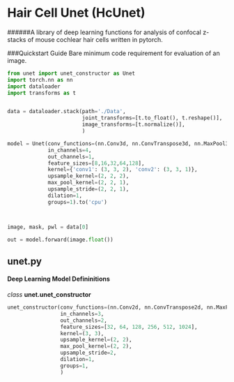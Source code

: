 # Hair Cell Unet (HcUnet)
######A library of deep learning functions for analysis of confocal z-stacks of mouse cochlear hair cells written in pytorch.

###Quickstart Guide
Bare minimum code requirement for evaluation of an image. 
```python
from unet import unet_constructor as Unet
import torch.nn as nn
import dataloader
import transforms as t


data = dataloader.stack(path='./Data',
                        joint_transforms=[t.to_float(), t.reshape()],
                        image_transforms=[t.normalize()],
                        )

model = Unet(conv_functions=(nn.Conv3d, nn.ConvTranspose3d, nn.MaxPool3d, nn.BatchNorm3d),
             in_channels=4,
             out_channels=1,
             feature_sizes=[8,16,32,64,128],
             kernel={'conv1': (3, 3, 2), 'conv2': (3, 3, 1)},
             upsample_kernel=(2, 2, 2),
             max_pool_kernel=(2, 2, 1),
             upsample_stride=(2, 2, 1),
             dilation=1,
             groups=1).to('cpu')



image, mask, pwl = data[0]

out = model.forward(image.float())
```




## unet.py
#### Deep Learning Model Defininitions
_class_ **unet.unet_constructor**
```python
unet_constructor(conv_functions=(nn.Conv2d, nn.ConvTranspose2d, nn.MaxPool2d, nn.BatchNorm3d),
                 in_channels=3,
                 out_channels=2,
                 feature_sizes=[32, 64, 128, 256, 512, 1024],
                 kernel=(3, 3),
                 upsample_kernel=(2, 2),
                 max_pool_kernel=(2, 2),
                 upsample_stride=2,
                 dilation=1,
                 groups=1,
                 )

```

